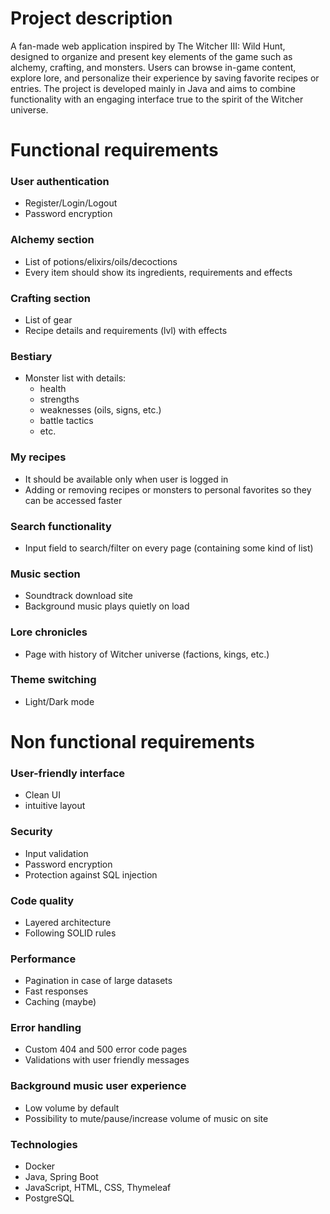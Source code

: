 # Project description

A fan-made web application inspired by The Witcher III: Wild Hunt,
designed to organize and present key elements of the game such as
alchemy, crafting, and monsters. Users can browse in-game content,
explore lore, and personalize their experience by saving favorite
recipes or entries. The project is developed mainly in Java and aims
to combine functionality with an engaging interface true to the
spirit of the Witcher universe.

# Functional requirements

### User authentication

- Register/Login/Logout
- Password encryption

### Alchemy section

- List of potions/elixirs/oils/decoctions
- Every item should show its ingredients, requirements and effects

### Crafting section

- List of gear
- Recipe details and requirements (lvl) with effects

### Bestiary

- Monster list with details:
    - health
    - strengths
    - weaknesses (oils, signs, etc.)
    - battle tactics
    - etc.

### My recipes

- It should be available only when user is logged in
- Adding or removing recipes or monsters to personal favorites so they can be accessed faster

### Search functionality

- Input field to search/filter on every page (containing some kind of list)

### Music section

- Soundtrack download site
- Background music plays quietly on load

### Lore chronicles

- Page with history of Witcher universe (factions, kings, etc.)

### Theme switching

- Light/Dark mode

# Non functional requirements

### User-friendly interface

- Clean UI
- intuitive layout

### Security

- Input validation
- Password encryption
- Protection against SQL injection

### Code quality

- Layered architecture
- Following SOLID rules

### Performance

- Pagination in case of large datasets
- Fast responses
- Caching (maybe)

### Error handling

- Custom 404 and 500 error code pages
- Validations with user friendly messages

### Background music user experience

- Low volume by default
- Possibility to mute/pause/increase volume of music on site

### Technologies

- Docker
- Java, Spring Boot
- JavaScript, HTML, CSS, Thymeleaf
- PostgreSQL
